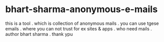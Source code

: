 # bhart-sharma-anonymous-e-mails

this is a tool . which is collection of anonymous mails . you can use tgese emails . where you can not trust for ex sites & apps . who need mails . author bhart sharma . thank ypu 
